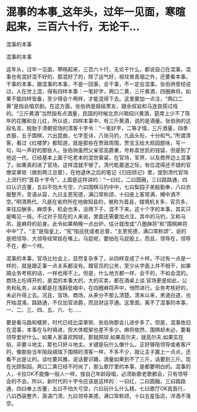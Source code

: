 # 混事的本事_这年头，过年一见面，寒暄起来，三百六十行，无论干...

混事的本事

混事的本事

这年头，过年一见面，寒暄起来，三百六十行，无论干什么，都说自己在混事。混事也有混好混不好的，那混好了的，除了运气好，祖坟冒青烟之外，还要看本事。干事的本事，跟混事的本事，不是一回事，会干事，不一定会混事。张伯驹曾经说过，人在世上混，得有四样本事：一笔好字，两口二黄，三斤黄酒，四圈麻将。如果不能四样皆备，至少得会个两样，才能混得下去。这里要加一点注，“两口二黄”是指会唱京剧。在这方面，张伯驹是超级票友，跟余叔岩和马连良搭过戏的。“三斤黄酒”当然指有点酒量，民国的时候北京兴喝绍兴黄酒，筵席上少不了陈年的花雕和女儿红，所以说，四样本事中，有三斤黄酒，说的是酒量。张伯驹的这段名言，脱胎于清朝官场的清客十字令：“一笔好字，二等才情，三斤酒量，四季衣服，五子围棋，六出昆曲，七字歪诗，八张马钓，九品头衔，十分和气。”所谓清客，看过《红楼梦》都知道，就是那些在贾政周围，贾宝玉给大观园题咏，写一句，叫一声好的那些人。张伯驹虽然父亲官高爵重，号称袁世凯的钱袋，但是到了他这一代，已经基本上属于吃老本的混世膏粱，在官场，军界，以及商界边上混事了。如果真的进了官场，这样混就不够了。清代乾嘉道之际，有位混得还不错的官僚梁章钜（做到两江总督），在他退休之后的笔记《归田琐记》里，提到清代官场上流行的“首县十字令”，上面是这样讲的：“一曰红，二曰圆融，三曰路路通，四曰认识古董，五曰不怕大亏空，六曰围棋马钓中中，七曰梨园子弟殷勤奉，八曰衣服整齐，言语从容，九曰主恩宪德，满口常称颂，十曰座上客常满，樽中酒不空。”明清两代，凡是在省府所在地做知县的，被称为首县，辖境机关多，官员多，来往应酬多，麻烦多，机会也多，没两下子，混不下来。这十个字的本事，其实只是略见一斑。不过对于现在的人来说，里面还需要加点注，其中的马钓，又称马吊，是麻将的前身。此令如果稍晚一点出炉，估计就改成“八圈麻将”和“围棋麻将中中”了。“主”是指皇上，“宪”指巡抚或者总督，“主恩宪德，满口常称颂”，说的是把领导、大领导经常挂在嘴上。马屁呢，要拍在马屁股上，而且，领导在，领导不在，都一个样。

混事的本事，官场比社会上，显然复杂多了，从四样变成了十样。不过有一点是一样的，就是跟正事一点关系都没有。跟官员的公务，至少从字面上并不相干，如果搞业务考核的话，一样也用不上。但是，什么地方都一样，会干的，不如会混的。商场上吃得开的，是混的本事大的，大的买卖，都在酒桌上谈.官场更是如此，公务和私务，从来都是在浅斟低唱中，在四圈麻将声中，悄然进行。业务考核好的，未必升得上去。况且，官场、商场，从来分不那么清楚。清末以来，黑道白道，也开始混淆。路路通，不仅加官进爵，而且财运亨通。这里面，离不了混事的本事，一、二、三、四、五、六、七……

要是看马路和楼房，时代已经比梁章钜、张伯驹那会儿进步多了。但是，混事依旧在混事，本事在与时俱进，但大体框架也差不多少。麻将依然，围棋却未必，要看领导爱好什么。如果人家喜欢网球，那就网球.如果高尔夫，就高尔夫.如果实在俗，非要斗地主，那也只好斗地主。关键是玩什么像什么，正好够陪领导或者客户的，像那些当年陪段祺瑞下围棋的清客一样，不多不少，就让主子赢上一点点，还看不出是让的。谈吐要风雅，说话要识趣，酒量如果到不了三斤，话要到三斤。现在光顾梨园，两口二黄已经不时尚了，那么歌厅里的本事，是都要明白的。混事的人，卡拉OK不能像一般人一样，按自己年龄段唱，必须新歌老歌都会，只有领导会的不会。所以，新时代的十字令应该是这样的：一曰红，二曰圆融，三曰路路通，四曰奉上古董，五曰不怕大亏空，六曰玩什么什么精，七曰歌厅OK首首行，八曰西装整齐，英语门清，九曰领导美德，满口常称颂，十曰五星饭店，洋酒不落空。